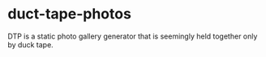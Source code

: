 duct-tape-photos
================

DTP is a static photo gallery generator that is seemingly held together only by duck tape.